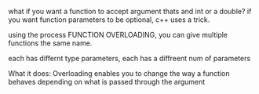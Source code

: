 what if you want a function to accept argument thats and int or a double? if you want function parameters to be optional, c++ uses a trick. 

using the process FUNCTION OVERLOADING, you can give multiple functions the same name. 

each has differnt type parameters, each has a diffreent num of parameters

What it does: Overloading enables you to change the way a function behaves depending on what is passed through the argument 


